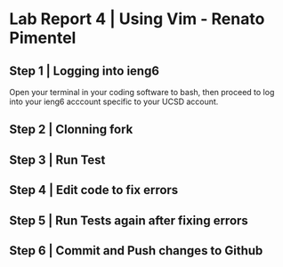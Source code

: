 # Lab Report 4 | Using Vim - Renato Pimentel
## Step 1 | Logging into ieng6

Open your terminal in your coding software to bash, then proceed to log into your ieng6 acccount specific to your UCSD account.
## Step 2 | Clonning fork
## Step 3 | Run Test 
## Step 4 | Edit code to fix errors
## Step 5 | Run Tests again after fixing errors
## Step 6 | Commit and Push changes to Github
